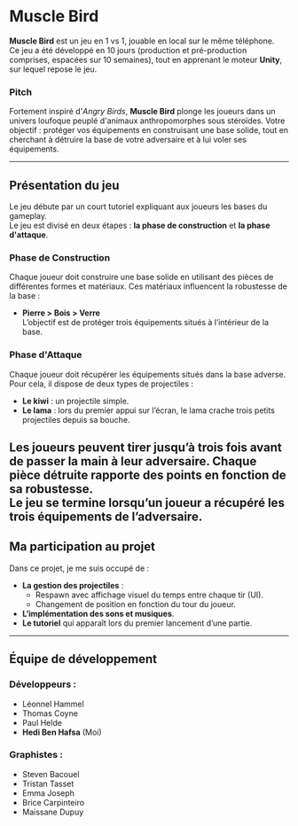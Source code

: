 # Muscle Bird

**Muscle Bird** est un jeu en 1 vs 1, jouable en local sur le même téléphone.  
Ce jeu a été développé en 10 jours (production et pré-production comprises, espacées sur 10 semaines), tout en apprenant le moteur **Unity**, sur lequel repose le jeu.

### Pitch

Fortement inspiré d'*Angry Birds*, **Muscle Bird** plonge les joueurs dans un univers loufoque peuplé d'animaux anthropomorphes sous stéroïdes. Votre objectif : protéger vos équipements en construisant une base solide, tout en cherchant à détruire la base de votre adversaire et à lui voler ses équipements.

---

## Présentation du jeu

Le jeu débute par un court tutoriel expliquant aux joueurs les bases du gameplay.  
Le jeu est divisé en deux étapes : **la phase de construction** et **la phase d'attaque**.

### Phase de Construction
Chaque joueur doit construire une base solide en utilisant des pièces de différentes formes et matériaux. Ces matériaux influencent la robustesse de la base :  
- **Pierre > Bois > Verre**  
L’objectif est de protéger trois équipements situés à l’intérieur de la base.

### Phase d'Attaque
Chaque joueur doit récupérer les équipements situés dans la base adverse. Pour cela, il dispose de deux types de projectiles :  
- **Le kiwi** : un projectile simple.  
- **Le lama** : lors du premier appui sur l’écran, le lama crache trois petits projectiles depuis sa bouche.

Les joueurs peuvent tirer jusqu’à trois fois avant de passer la main à leur adversaire. Chaque pièce détruite rapporte des points en fonction de sa robustesse.  
Le jeu se termine lorsqu’un joueur a récupéré les trois équipements de l’adversaire.
---

## Ma participation au projet

Dans ce projet, je me suis occupé de :  

- **La gestion des projectiles** :  
  - Respawn avec affichage visuel du temps entre chaque tir (UI).  
  - Changement de position en fonction du tour du joueur.  
- **L’implémentation des sons et musiques**.  
- **Le tutoriel** qui apparaît lors du premier lancement d’une partie.  

---

## Équipe de développement

### Développeurs :
- Léonnel Hammel  
- Thomas Coyne  
- Paul Helde  
- **Hedi Ben Hafsa** (Moi)  

### Graphistes :
- Steven Bacouel  
- Tristan Tasset  
- Emma Joseph  
- Brice Carpinteiro  
- Maissane Dupuy  
